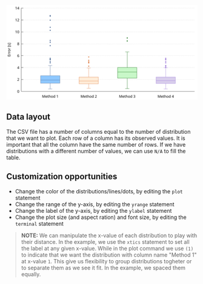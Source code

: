 ![boxplot](pic/screenshot.png)

## Data layout

The CSV file has a number of columns equal to the number of distribution that we want to plot.
Each row of a column has its observed values.
It is important that all the column have the same number of rows.
If we have distributions with a different number of values, we can use `N/A` to fill the table.

## Customization opportunities

* Change the color of the distributions/lines/dots, by editing the `plot` statement
* Change the range of the y-axis, by editing the `yrange` statement
* Change the label of the y-axis, by editing the `ylabel` statement
* Change the plot size (and aspect ration) and font size, by editing the `terminal` statement

> **NOTE:**
> We can manipulate the x-value of each distribution to play with their distance.
> In the example, we use the `xtics` statement to set all the label at any given x-value.
> While in the plot command we use `(1)` to indicate that we want the distribution with column name "Method 1" at x-value `1`.
> This give us flexibility to group distributions togheter or to separate them as we see it fit.
> In the example, we spaced them equally.
